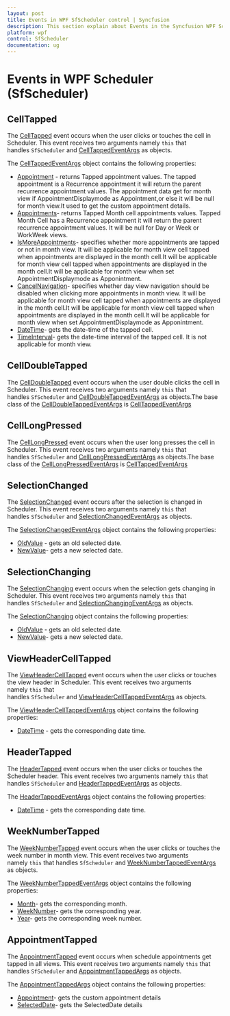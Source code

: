```yaml
---
layout: post
title: Events in WPF SfScheduler control | Syncfusion
description: This section explain about Events in the Syncfusion WPF Scheduler (SfScheduler) control and more details. 
platform: wpf
control: SfScheduler
documentation: ug
---
```


# Events in WPF Scheduler (SfScheduler)

## CellTapped

The [CellTapped](https://help.syncfusion.com/cr/wpf/Syncfusion.SfScheduler.WPF~Syncfusion.UI.Xaml.Scheduler.SfScheduler~CellTapped_EV.html) event occurs when the user clicks or touches the cell in Scheduler.
This event receives two arguments namely `this` that handles `SfScheduler` and [CellTappedEventArgs](https://help.syncfusion.com/cr/cref_files/wpf/Syncfusion.SfScheduler.WPF~Syncfusion.UI.Xaml.Scheduler.CellTappedEventArgs.html) as objects.

The [CellTappedEventArgs](https://help.syncfusion.com/cr/cref_files/wpf/Syncfusion.SfScheduler.WPF~Syncfusion.UI.Xaml.Scheduler.CellTappedEventArgs.html) object contains the following properties:

* [Appointment](https://help.syncfusion.com/cr/cref_files/wpf/Syncfusion.SfScheduler.WPF~Syncfusion.UI.Xaml.Scheduler.CellTappedEventArgs~Appointment.html) - returns Tapped appointment values. The tapped appointment is a Recurrence appointment it will return the parent recurrence appointment values. The appointment data get for month view if AppointmentDisplaymode as Appointment,or else it will be null for month view.It used to get the custom appointment details.
* [Appointments](https://help.syncfusion.com/cr/cref_files/wpf/Syncfusion.SfScheduler.WPF~Syncfusion.UI.Xaml.Scheduler.CellTappedEventArgs~Appointments.html)- returns Tapped Month cell appointments values. Tapped Month Cell has a Recurrence appointment it will return the parent recurrence appointment values. It will be null for Day or Week or WorkWeek views.
* [IsMoreAppointments](https://help.syncfusion.com/cr/cref_files/wpf/Syncfusion.SfScheduler.WPF~Syncfusion.UI.Xaml.Scheduler.CellTappedEventArgs~IsMoreAppointments.html)- specifies whether more appointments are tapped or not in month view. It will be applicable for month view cell tapped when appointments are displayed in the month cell.It will be applicable for month view cell tapped when appointments are displayed in the month cell.It will be applicable for month view when set AppointmentDisplaymode as Apponintment.
* [CancelNavigation](https://help.syncfusion.com/cr/cref_files/wpf/Syncfusion.SfScheduler.WPF~Syncfusion.UI.Xaml.Scheduler.CellTappedEventArgs~CancelNavigation.html)- specifies whether day view navigation should be disabled when clicking more appointments in month view. It will be applicable for month view cell tapped when appointments are displayed in the month cell.It will be applicable for month view cell tapped when appointments are displayed in the month cell.It will be applicable for month view when set AppointmentDisplaymode as Apponintment.
* [DateTime](https://help.syncfusion.com/cr/cref_files/wpf/Syncfusion.SfScheduler.WPF~Syncfusion.UI.Xaml.Scheduler.CellTappedEventArgs~DateTime.html)- gets the date-time of the tapped cell.
* [TimeInterval](https://help.syncfusion.com/cr/cref_files/wpf/Syncfusion.SfScheduler.WPF~Syncfusion.UI.Xaml.Scheduler.CellTappedEventArgs~TimeInterval.html)- gets the date-time interval of the tapped cell. It is not applicable for month view.

## CellDoubleTapped

The [CellDoubleTapped](https://help.syncfusion.com/cr/wpf/Syncfusion.SfScheduler.WPF~Syncfusion.UI.Xaml.Scheduler.SfScheduler~CellDoubleTapped_EV.html) event occurs when the user double clicks the cell in Scheduler. This event receives two arguments namely `this` that handles `SfScheduler` and [CellDoubleTappedEventArgs](https://help.syncfusion.com/cr/cref_files/wpf/Syncfusion.SfScheduler.WPF~Syncfusion.UI.Xaml.Scheduler.CellDoubleTappedEventArgs.html) as objects.The base class of the [CellDoubleTappedEventArgs](https://help.syncfusion.com/cr/cref_files/wpf/Syncfusion.SfScheduler.WPF~Syncfusion.UI.Xaml.Scheduler.CellDoubleTappedEventArgs.html) is [CellTappedEventArgs](https://help.syncfusion.com/cr/wpf/Syncfusion.SfScheduler.WPF~Syncfusion.UI.Xaml.Scheduler.CellTappedEventArgs.html)

## CellLongPressed

The [CellLongPressed](https://help.syncfusion.com/cr/cref_files/wpf/Syncfusion.SfScheduler.WPF~Syncfusion.UI.Xaml.Scheduler.SfScheduler~CellLongPressed_EV.html) event occurs when the user long presses the cell in Scheduler. This event receives two arguments namely `this` that handles `SfScheduler` and [CellLongPressedEventArgs](https://help.syncfusion.com/cr/cref_files/wpf/Syncfusion.SfScheduler.WPF~Syncfusion.UI.Xaml.Scheduler.CellLongPressedEventArgs.html) as objects.The base class of the [CellLongPressedEventArgs](https://help.syncfusion.com/cr/cref_files/wpf/Syncfusion.SfScheduler.WPF~Syncfusion.UI.Xaml.Scheduler.CellLongPressedEventArgs.html) is [CellTappedEventArgs](https://help.syncfusion.com/cr/wpf/Syncfusion.SfScheduler.WPF~Syncfusion.UI.Xaml.Scheduler.CellTappedEventArgs.html)

## SelectionChanged

The [SelectionChanged](https://help.syncfusion.com/cr/cref_files/wpf/Syncfusion.SfScheduler.WPF~Syncfusion.UI.Xaml.Scheduler.SfScheduler~SelectionChanged_EV.html) event occurs after the selection is changed in Scheduler. This event receives two arguments namely `this` that handles `SfScheduler` and [SelectionChangedEventArgs](https://help.syncfusion.com/cr/cref_files/wpf/Syncfusion.SfScheduler.WPF~Syncfusion.UI.Xaml.Scheduler.SelectionChangedEventArgs.html) as objects.

The [SelectionChangedEventArgs](https://help.syncfusion.com/cr/cref_files/wpf/Syncfusion.SfScheduler.WPF~Syncfusion.UI.Xaml.Scheduler.SelectionChangedEventArgs.html) object contains the following properties:

* [OldValue](https://help.syncfusion.com/cr/cref_files/wpf/Syncfusion.SfScheduler.WPF~Syncfusion.UI.Xaml.Scheduler.SelectionChangedEventArgs~OldValue.html) - gets an old selected date.
* [NewValue](https://help.syncfusion.com/cr/cref_files/wpf/Syncfusion.SfScheduler.WPF~Syncfusion.UI.Xaml.Scheduler.SelectionChangedEventArgs~NewValue.html)- gets a new selected date.

## SelectionChanging 

The [SelectionChanging](https://help.syncfusion.com/cr/cref_files/wpf/Syncfusion.SfScheduler.WPF~Syncfusion.UI.Xaml.Scheduler.SfScheduler~SelectionChanging_EV.html) event occurs when the selection gets changing in Scheduler. This event receives two arguments namely `this` that handles `SfScheduler` and [SelectionChangingEventArgs](https://help.syncfusion.com/cr/cref_files/wpf/Syncfusion.SfScheduler.WPF~Syncfusion.UI.Xaml.Scheduler.SelectionChangingEventArgs.html) as objects.

The [SelectionChanging](https://help.syncfusion.com/cr/cref_files/wpf/Syncfusion.SfScheduler.WPF~Syncfusion.UI.Xaml.Scheduler.SelectionChangingEventArgs.html) object contains the following properties:

* [OldValue](https://help.syncfusion.com/cr/cref_files/wpf/Syncfusion.SfScheduler.WPF~Syncfusion.UI.Xaml.Scheduler.SelectionChangingEventArgs~OldValue.html) - gets an old selected date.
* [NewValue](https://help.syncfusion.com/cr/cref_files/wpf/Syncfusion.SfScheduler.WPF~Syncfusion.UI.Xaml.Scheduler.SelectionChangingEventArgs~NewValue.html)- gets a new selected date.

## ViewHeaderCellTapped

The [ViewHeaderCellTapped](https://help.syncfusion.com/cr/cref_files/wpf/Syncfusion.SfScheduler.WPF~Syncfusion.UI.Xaml.Scheduler.SfScheduler~ViewHeaderCellTapped_EV.html) event occurs when the user clicks or touches the view header in Scheduler. This event receives two arguments namely `this` that handles `SfScheduler` and [ViewHeaderCellTappedEventArgs](https://help.syncfusion.com/cr/cref_files/wpf/Syncfusion.SfScheduler.WPF~Syncfusion.UI.Xaml.Scheduler.ViewHeaderCellTappedEventArgs.html) as objects.

The [ViewHeaderCellTappedEventArgs](https://help.syncfusion.com/cr/cref_files/wpf/Syncfusion.SfScheduler.WPF~Syncfusion.UI.Xaml.Scheduler.ViewHeaderCellTappedEventArgs.html) object contains the following properties:

* [DateTime](https://help.syncfusion.com/cr/cref_files/wpf/Syncfusion.SfScheduler.WPF~Syncfusion.UI.Xaml.Scheduler.ViewHeaderCellTappedEventArgs~DateTime.html) - gets the corresponding date time.

## HeaderTapped

The [HeaderTapped](https://help.syncfusion.com/cr/cref_files/wpf/Syncfusion.SfScheduler.WPF~Syncfusion.UI.Xaml.Scheduler.SfScheduler~HeaderTapped_EV.html) event occurs when the user clicks or touches the Scheduler header. This event receives two arguments namely `this` that handles `SfScheduler` and [HeaderTappedEventArgs](https://help.syncfusion.com/cr/cref_files/wpf/Syncfusion.SfScheduler.WPF~Syncfusion.UI.Xaml.Scheduler.HeaderTappedEventArgs.html) as objects.

The [HeaderTappedEventArgs](https://help.syncfusion.com/cr/cref_files/wpf/Syncfusion.SfScheduler.WPF~Syncfusion.UI.Xaml.Scheduler.HeaderTappedEventArgs.html) object contains the following properties:

* [DateTime](https://help.syncfusion.com/cr/cref_files/wpf/Syncfusion.SfScheduler.WPF~Syncfusion.UI.Xaml.Scheduler.HeaderTappedEventArgs~DateTime.html) - gets the corresponding date time.

## WeekNumberTapped

The [WeekNumberTapped](https://help.syncfusion.com/cr/cref_files/wpf/Syncfusion.SfScheduler.WPF~Syncfusion.UI.Xaml.Scheduler.SfScheduler~WeekNumberTapped_EV.html) event occurs when the user clicks or touches the week number in month view. This event receives two arguments namely `this` that handles `SfScheduler` and [WeekNumberTappedEventArgs](https://help.syncfusion.com/cr/cref_files/wpf/Syncfusion.SfScheduler.WPF~Syncfusion.UI.Xaml.Scheduler.WeekNumberTappedEventArgs.html) as objects.

The [WeekNumberTappedEventArgs](https://help.syncfusion.com/cr/cref_files/wpf/Syncfusion.SfScheduler.WPF~Syncfusion.UI.Xaml.Scheduler.WeekNumberTappedEventArgs.html) object contains the following properties:

* [Month](https://help.syncfusion.com/cr/cref_files/wpf/Syncfusion.SfScheduler.WPF~Syncfusion.UI.Xaml.Scheduler.WeekNumberTappedEventArgs~Month.html)- gets the corresponding month.
* [WeekNumber](https://help.syncfusion.com/cr/cref_files/wpf/Syncfusion.SfScheduler.WPF~Syncfusion.UI.Xaml.Scheduler.WeekNumberTappedEventArgs~WeekNumber.html)- gets the corresponding year.
* [Year](https://help.syncfusion.com/cr/cref_files/wpf/Syncfusion.SfScheduler.WPF~Syncfusion.UI.Xaml.Scheduler.WeekNumberTappedEventArgs~Year.html)- gets the corresponding week number.

## AppointmentTapped

The [AppointmentTapped](https://help.syncfusion.com/cr/cref_files/wpf/Syncfusion.SfScheduler.WPF~Syncfusion.UI.Xaml.Scheduler.SfScheduler~AppointmentTapped_EV.html) event occurs when schedule appointments get tapped in all views. This event receives two arguments namely `this` that handles `SfScheduler` and [AppointmentTappedArgs](https://help.syncfusion.com/cr/cref_files/wpf/Syncfusion.SfScheduler.WPF~Syncfusion.UI.Xaml.Scheduler.AppointmentTappedArgs.html) as objects.

The [AppointmentTappedArgs](https://help.syncfusion.com/cr/cref_files/wpf/Syncfusion.SfScheduler.WPF~Syncfusion.UI.Xaml.Scheduler.AppointmentTappedArgs.html) object contains the following properties:

* [Appointment](https://help.syncfusion.com/cr/cref_files/wpf/Syncfusion.SfScheduler.WPF~Syncfusion.UI.Xaml.Scheduler.AppointmentTappedArgs~Appointment.html)- gets the custom appointment details
* [SelectedDate](https://help.syncfusion.com/cr/cref_files/wpf/Syncfusion.SfScheduler.WPF~Syncfusion.UI.Xaml.Scheduler.AppointmentTappedArgs~SelectedDate.html)- gets the SelectedDate details